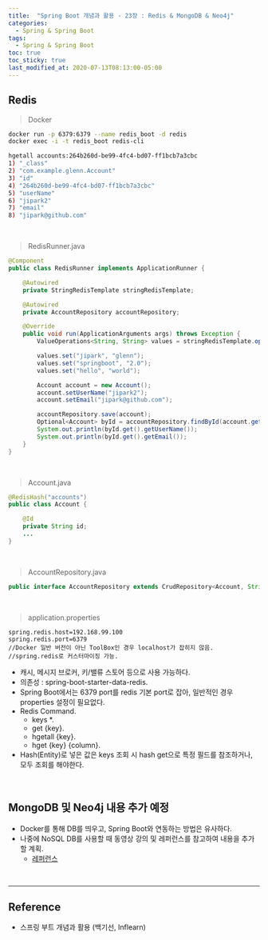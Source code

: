 ```yaml
---
title:  "Spring Boot 개념과 활용 - 23장 : Redis & MongoDB & Neo4j"
categories:
  - Spring & Spring Boot
tags:
  - Spring & Spring Boot
toc: true
toc_sticky: true
last_modified_at: 2020-07-13T08:13:00-05:00
---
```


## Redis

> Docker

```sh
docker run -p 6379:6379 --name redis_boot -d redis
docker exec -i -t redis_boot redis-cli

hgetall accounts:264b260d-be99-4fc4-bd07-ff1bcb7a3cbc
1) "_class"
2) "com.example.glenn.Account"
3) "id"
4) "264b260d-be99-4fc4-bd07-ff1bcb7a3cbc"
5) "userName"
6) "jipark2"
7) "email"
8) "jipark@github.com"
```

<br>

> RedisRunner.java

```java
@Component
public class RedisRunner implements ApplicationRunner {

    @Autowired
    private StringRedisTemplate stringRedisTemplate;

    @Autowired
    private AccountRepository accountRepository;

    @Override
    public void run(ApplicationArguments args) throws Exception {
        ValueOperations<String, String> values = stringRedisTemplate.opsForValue();

        values.set("jipark", "glenn");
        values.set("springboot", "2.0");
        values.set("hello", "world");

        Account account = new Account();
        account.setUserName("jipark2");
        account.setEmail("jipark@github.com");

        accountRepository.save(account);
        Optional<Account> byId = accountRepository.findById(account.getId());
        System.out.println(byId.get().getUserName());
        System.out.println(byId.get().getEmail());
    }
}
```

<br>

> Account.java

```java
@RedisHash("accounts")
public class Account {

    @Id
    private String id;
    ...
}
```

<br>

> AccountRepository.java

```java
public interface AccountRepository extends CrudRepository<Account, String> {}
```

<br>

> application.properties

```properties
spring.redis.host=192.168.99.100
spring.redis.port=6379
//Docker 일반 버전이 아닌 ToolBox인 경우 localhost가 잡히지 않음.
//spring.redis로 커스터마이징 가능.
```

* 캐시, 메시지 브로커, 키/밸류 스토어 등으로 사용 가능하다.
* 의존성 :  spring-boot-starter-data-redis.
* Spring Boot에서는 6379 port를 redis 기본 port로 잡아, 일반적인 경우 properties 설정이 필요없다.
* Redis Command.
  * keys \*.
  * get {key}.
  * hgetall {key}.
  * hget {key} {column}.
* Hash(Entity)로 넣은 값은 keys 조회 시 hash get으로 특정 필드를 참조하거나, 모두 조회를 해야한다.

<br>

## MongoDB 및 Neo4j 내용 추가 예정

* Docker를 통해 DB를 띄우고, Spring Boot와 연동하는 방법은 유사하다.
* 나중에 NoSQL DB를 사용할 때 동영상 강의 및 레퍼런스를 참고하여 내용을 추가할 계획.
  * [레퍼런스](https://docs.spring.io/spring-boot/docs/current-SNAPSHOT/reference/htmlsingle/#boot-features-sql)

<br>

---

## Reference

* 스프링 부트 개념과 활용 (백기선, Inflearn)
